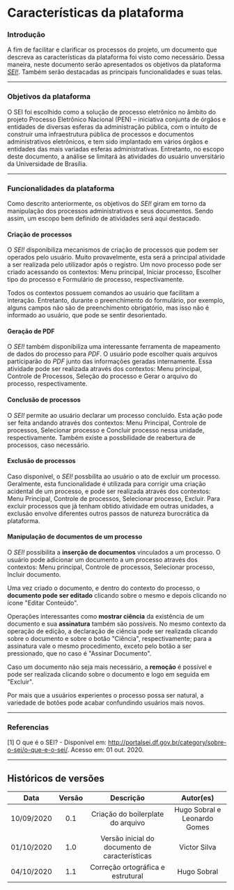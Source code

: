 # Características da plataforma

### Introdução

A fim de facilitar e clarificar os processos do projeto, um documento que descreva as características da plataforma foi visto como necessário. Dessa maneira, neste documento serão apresentados os objetivos da plataforma [_SEI!_](https://sei.df.gov.br/sip/login.php?sigla_orgao_sistema=GDF&sigla_sistema=SEI). Também serão destacadas as principais funcionalidades e suas telas.

---

### Objetivos da plataforma

O SEI foi escolhido como a solução de processo eletrônico no âmbito do projeto Processo Eletrônico Nacional (PEN) – iniciativa conjunta de órgãos e entidades de diversas esferas da administração pública, com o intuito de construir uma infraestrutura pública de processos e documentos administrativos eletrônicos, e tem sido implantado em vários órgãos e entidades das mais variadas esferas administrativas. Entretanto, no escopo deste documento, a análise se limitará às atividades do usuário unversitário da Universidade de Brasília.

---

### Funcionalidades da plataforma

Como descrito anteriormente, os objetivos do _SEI!_ giram em torno da manipulação dos processos administrativos e seus documentos. Sendo assim, um escopo bem definido de atividades será aqui destacado.

#### Criação de processos

O _SEI!_ disponibiliza mecanismos de criação de processos que podem ser operados pelo usuário. Muito provavelmente, esta será a principal atividade a ser realizada pelo utilizador após o registro. Um novo processo pode ser criado acessando os contextos: Menu principal, Iniciar processo, Escolher tipo do processo e Formulário de processo, respectivamente.

Todos os contextos possuem comandos ao usuário que facilitam a interação. Entretanto, durante o preenchimento do formulário, por exemplo, alguns campos não são de preenchimento obrigatório, mas isso não é informado ao usuário, que pode se sentir desorientado.

#### Geração de PDF

O _SEI!_ também disponibiliza uma interessante ferramenta de mapeamento de dados do processo para _PDF_. O usuário pode escolher quais arquivos participarão do _PDF_ junto das informações geradas internamente. Essa atividade pode ser realizada através dos contextos: Menu principal, Controle de Processos, Seleção do processo e Gerar o arquivo do processo, respectivamente.

#### Conclusão de processos

O _SEI!_ permite ao usuário declarar um processo concluído. Esta ação pode ser feita andando através dos contextos: Menu Principal, Controle de processos, Selecionar processo e Concluir processo nessa unidade, respectivamente. Também existe a possbilidade de reabertura de processos, caso necessário.

#### Exclusão de processos

Caso disponível, o _SEI!_ possbilita ao usuário o ato de excluir um processo. Geralmente, esta funcionalidade é utilizada para corrigir uma criação acidental de um processo, e pode ser realizada através dos contextos: Menu Principal, Controle de processos, Selecionar processo, Excluir. Para excluir processos que já tenham obtido atividade em outras unidades, a exclusão envolve diferentes outros passos de natureza burocrática da plataforma.

#### Manipulação de documentos de um processo

O _SEI!_ possibilita a **inserção de documentos** vinculados a um processo. O usuário pode adicionar um documento a um processo através dos contextos: Menu principal, Controle de processos, Selecionar processo, Incluir documento.

Uma vez criado o documento, e dentro do contexto do processo, o **documento pode ser editado** clicando sobre o mesmo e depois clicando no ícone "Editar Conteúdo".

Operações interessantes como **mostrar ciência** da existência de um documento e sua **assinatura** também são possíveis. No mesmo contexto da operação de edição, a declaração de ciência pode ser realizada clicando sobre o documento e sobre o botão "Ciência", respectivamente; para a assinatura vale o mesmo procedimento, exceto pelo botão a ser pressionado, que no caso é "Assinar Documento".

Caso um documento não seja mais necessário, a **remoção** é possível e pode ser realizada clicando sobre o documento e logo em seguida em "Excluir".

Por mais que a usuários experientes o processo possa ser natural, a variedade de botões pode acabar confundindo usuários mais novos.

---

### Referencias

[1] O que é o SEI? - Disponível em: <http://portalsei.df.gov.br/category/sobre-o-sei/o-que-e-o-sei/>. Acesso em: 01 out. 2020.

---

## Históricos de versões

|    Data    | Versão |             Descrição             |          Autor(es)           |
| :--------: | :----: | :-------------------------------: | :--------------------------: |
| 10/09/2020 |  0.1   | Criação do boilerplate do arquivo | Hugo Sobral e Leonardo Gomes |
| 01/10/2020 |  1.0   | Versão inicial do documento de características | Victor Silva           |
| 04/10/2020 | 1.1    | Correção ortográfica e estrutural | Hugo Sobral                  |
